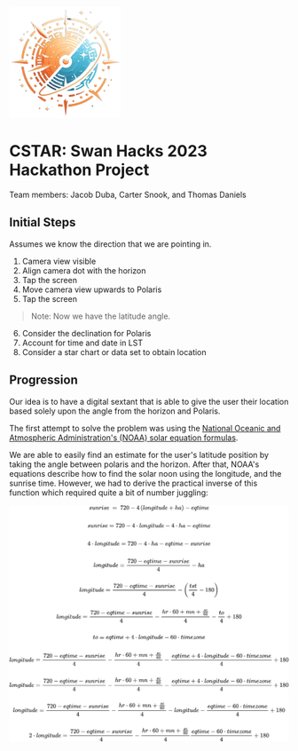 <img src="./public/images/CSTAR-transparent.png" width="200" alt="Logo">

# CSTAR: Swan Hacks 2023 Hackathon Project

Team members: Jacob Duba, Carter Snook, and Thomas Daniels

## Initial Steps

Assumes we know the direction that we are pointing in.

1. Camera view visible
2. Align camera dot with the horizon
3. Tap the screen
4. Move camera view upwards to Polaris
5. Tap the screen

> Note: Now we have the latitude angle.

6. Consider the declination for Polaris
7. Account for time and date in LST
8. Consider a star chart or data set to obtain location

## Progression

Our idea is to have a digital sextant that is able to give the user their
location based solely upon the angle from the horizon and Polaris.

The first attempt to solve the problem was using the
[National Oceanic and
Atmospheric Administration's (NOAA) solar equation formulas](https://gml.noaa.gov/grad/solcalc/solareqns.PDF).

We are able to easily find an estimate for the user's latitude position by
taking the angle between polaris and the horizon. After that, NOAA's equations
describe how to find the solar noon using the longitude, and the sunrise time.
However, we had to derive the practical inverse of this function which required
quite a bit of number juggling:

![Sunrise Derivation](progression/sunrise-derivation.png)
